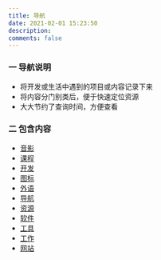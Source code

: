 ```yaml
---
title: 导航
date: 2021-02-01 15:23:50
description: 
comments: false
---
```

### 一 导航说明
* 将开发或生活中遇到的项目或内容记录下来
* 将内容分门别类后，便于快速定位资源
* 大大节约了查询时间，方便查看

### 二 包含内容
* [音影](av/)
* [课程](course/)
* [开发](develop/)
* [图标](image/)
* [外语](langs/)
* [导航](nav/)
* [资源](resource/)
* [软件](software/)
* [工具](tools/)
* [工作](work/)
* [网站](web/)

